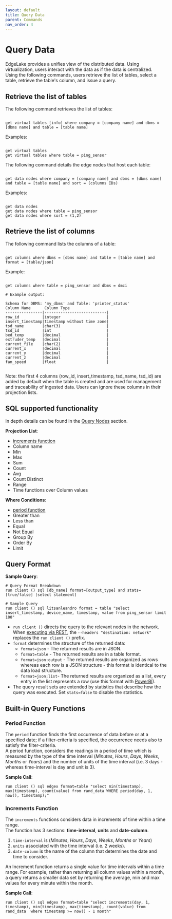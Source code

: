 ```yaml
---
layout: default
title: Query Data 
parent: Commands
nav_order: 4
---
```

# Query Data

EdgeLake provides a unifies view of the distributed data. Using virtualization, users interact with the data as if the data is centralized.      
Using the following commands, users retrieve the list of tables, select a table, retrieve the table's column, and issue a query.  

## Retrieve the list of tables

The following command retrieves the list of tables:
<pre class="code-frame"><code class="language-anylog"> 
get virtual tables [info] where company = [company name] and dbms = [dbms name] and table = [table name]
</code></pre>

Examples:
<pre class="code-frame"><code class="language-anylog"> 
get virtual tables
get virtual tables where table = ping_sensor
</code></pre> 

The following command details the edge nodes that host each table:
<pre class="code-frame"><code class="language-anylog"> 
get data nodes where company = [company name] and dbms = [dbms name] and table = [table name] and sort = (columns IDs)
</code></pre>

Examples:
<pre class="code-frame"><code class="language-anylog"> 
get data nodes
get data nodes where table = ping_sensor
get data nodes where sort = (1,2)
</code></pre> 

## Retrieve the list of columns

The following command lists the columns of a table:
<pre class="code-frame"><code class="language-anylog"> 
get columns where dbms = [dbms name] and table = [table name] and format = [table/json]
</code></pre>

Example:
<pre class="code-frame"><code class="language-anylog"> 
get columns where table = ping_sensor and dbms = dmci

# Example output:

Schema for DBMS: 'my_dbms' and Table: 'printer_status'
Column Name      Column Type
----------------|---------------------------|
row_id          |integer                    |
insert_timestamp|timestamp without time zone|
tsd_name        |char(3)                    |
tsd_id          |int                        |
bed_temp        |decimal                    |
extruder_temp   |decimal                    |
current_file    |char(2)                    |
current_x       |decimal                    |
current_y       |decimal                    |
current_z       |decimal                    |
fan_speed       |float                      |

</code></pre>

Note: the first 4 columns (row_id, insert_timestamp, tsd_name, tsd_id) are added by default when the table is created and are used
for management and traceability of ingested data. Users can ignore these columns in their projection lists.

## SQL supported functionality

In depth details can be found in the [Query Nodes](https://github.com/AnyLog-co/documentation/blob/master/queries.md) section.

**Projection List**: 
* [increments function](#increments-function)
* Column name
* Min
* Max
* Sum
* Count
* Avg
* Count Distinct
* Range
* Time functions over Column values

**Where Conditions**:
* [period function](#period-function)
* Greater than 
* Less than 
* Equal 
* Not Equal 
* Group By 
* Order By 
* Limit

## Query Format 
**Sample Query**: 
<pre class="code-frame"><code class="language-anylog"># Query Format Breakdown 
run client () sql [db_name] format=[output_type] and stats=[true/false] [select statement] 

# Sample Query 
run client () sql litsanleandro format = table "select insert_timestamp, device_name, timestamp, value from ping_sensor limit 100"
</code></pre>

* `run client ()` directs the query to the relevant nodes in the network. When [executing via REST](../../examples/rest_examples), 
the `--headers "destination: network"` replaces the `run client ()` prefix.
* `format` determines the structure of the returned data:
  * `format=json` - The returned results are in JSON.
  * `format=table` - The returned results are in a table format.
  * `format=json:output` - The returned results are organized as rows whereas each row is a JSON structure - this format is identical to the 
data load structure.
  * `format=json;list`- The returned results are organized as a list, every entry in the list represents a row (use this format 
with [PowerBI](../../northbound/PowerBI)).
* The query result sets are extended by statistics that describe how the query was executed. Set `stats=false` to disable the statistics.    
   

## Built-in Query Functions

### Period Function
The `period` function finds the first occurrence of data before or at a specified date; if a filter-criteria is specified, 
the occurrence needs also to satisfy the filter-criteria.  
A period function, considers the readings in a period of time which is measured by the type of the time interval
(_Minutes_, _Hours_, _Days_, _Weeks_, _Months_ or _Years_) and the number of units of the time interval 
(i.e. 3 days - whereas time-interval is day and unit is 3).

**Sample Call**: 
<pre class="code-frame"><code class="language-anylog">run client () sql edgex format=table "select min(timestamp), max(timestamp), count(value) from rand_data WHERE period(day, 1, now(), timestamp);"</code></pre>

### Increments Function
The `increments` functions considers data in increments of time within a time range.   
The function has 3 sections: **time-interval**, **units** and **date-column**.
1. `time-interval` is (_Minutes_, _Hours_, _Days_, _Weeks_, _Months_ or _Years_)
2. `units` associated with the time interval (i.e. 2 weeks). 
3. `date-column` is the name of the column that determines the date and time to consider.

An Increment function returns a single value for time intervals within a time range. For example, rather than returning all column
values within a month, a query returns a smaller data set by returning the average, min and max values for every minute within the month.

**Sample Call**:
<pre class="code-frame"><code class="language-anylog">run client () sql edgex format=table "select increments(day, 1, timestamp), min(timestamp), max(timestamp), count(value) from rand_data  where timestamp >= now() - 1 month"</code></pre>






